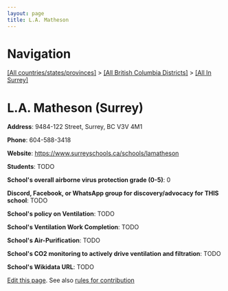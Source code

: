 ```yaml
---
layout: page
title: L.A. Matheson
---
```

# Navigation

[[All countries/states/provinces]](../../..) > [[All British Columbia Districts]](../..) > [[All In Surrey]](..)

# L.A. Matheson (Surrey)

**Address**: 9484-122 Street, Surrey, BC V3V 4M1

**Phone**: 604-588-3418

**Website**: <https://www.surreyschools.ca/schools/lamatheson>

**Students**: TODO

**School's overall airborne virus protection grade (0-5)**: 0

**Discord, Facebook, or WhatsApp group for discovery/advocacy for THIS school**: TODO

**School's policy on Ventilation**: TODO

**School's Ventilation Work Completion**: TODO

**School's Air-Purification**: TODO

**School's CO2 monitoring to actively drive ventilation and filtration**: TODO

**School's Wikidata URL**: TODO


[Edit this page](https://github.com/ventilate-schools/BC/edit/main/./Surrey/L.A._Matheson.md). See also [rules for contribution](../../../contribution-rules/)